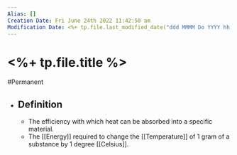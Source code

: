```yaml
---
Alias: []
Creation Date: Fri June 24th 2022 11:42:50 am 
Modification Date: <%+ tp.file.last_modified_date("ddd MMMM Do YYYY hh:mm:ss a") %>
---
```

# <%+ tp.file.title %>
#Permanent 

- ## Definition
	- The efficiency with which heat can be absorbed into a specific material. 
	- The [[Energy]] required to change the [[Temperature]] of 1 gram of a substance by 1 degree [[Celsius]]. 
